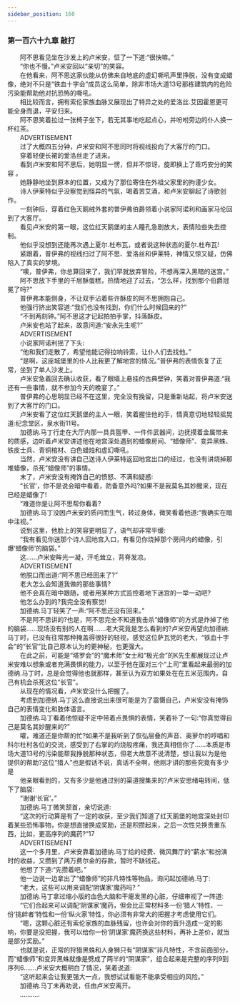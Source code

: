 ```yaml
---
sidebar_position: 160
---
```

### 第一百六十九章 敲打  


　　阿不思看见坐在沙发上的卢米安，怔了一下道:“很快嘛。”  
　　“你也不慢。”卢米安回以“亲切”的笑容。  
　　在他看来，阿不思这家伙能从仿佛来自地底的虚幻嘶吼声里挣脱，没有变成蜡像，绝对不只是“铁血十字会”成员这么简单，除非市场大道13号那栋建筑内的危险污染能帮助他对抗恐怖的嘶吼。  
　　相比较而言，拥有索伦家族血脉又展现出了特异之处的爱洛丝.艾因霍恩更可能全身而退，平安归来。  
　　阿不思笑着拉过一张椅子坐下，若无其事地吃起点心，并吩咐旁边的仆人换一杯红茶。  
　　ADVERTISEMENT  
　　过了大概四五分钟，卢米安和阿不思同时将视线投向了大客厅的门口。  
　　穿着轻便长裙的爱洛丝走了进来。  
　　看到卢米安和阿不思后，她明显一愣，但并不惊讶，旋即换上了乖巧安分的笑容 。  
　　她静静地坐到原本的位置，又成为了那位寄住在外祖父家里的拘谨少女。  
　　诗人伊莱特似乎没察觉到怪异的气氛，喝着苦艾酒，和卢米安聊起了诗歌创作。  
　　一刻钟后，穿着红色天鹅绒外套的普伊弗伯爵领着小说家阿诺利和画家马伦回到了大客厅。  
　　看见卢米安的第一眼，这位红天鹅堡的主人瞳孔急剧放大，表情险些失去控制。  
　　他似乎没想到还能再次遇上夏尔.杜布瓦，或者说这种状态的夏尔.杜布瓦!  
　　紧跟着，普伊弗的视线扫过了阿不思、爱洛丝和伊莱特，神情又惊又疑，仿佛陷入了真实的梦境。  
　　“噢，普伊弗，你总算回来了，我们早就放弃冒险，不想再深入黑暗的迷宫。”  
　　阿不思放下手里的千层酥蛋糕，热情地迎了过去，“怎么样，找到那个伯爵冠冕了吗?”  
　　普伊弗本能侧身，不让双手沾着些许酥皮的阿不思拥抱自己。  
　　他强行挤出笑容道:“我们也没有找到，你们什么时候回来的?”  
　　“不到两刻钟。”阿不思这才记起拍拍手掌，抖落酥皮。  
　　卢米安也站了起来，故意问道:“安永先生呢?”  
　　ADVERTISEMENT  
　　小说家阿诺利摇了下头:  
　　“他和我们走散了，希望他能记得拉响铃索，让仆人们去找他。”  
　　“是啊，这座城堡里的仆人比我更了解地宫的情况。”普伊弗的表情恢复了正常，坐到了单人沙发上。  
　　卢米安急着回去确认收获，看了眼墙上悬挂的古典壁钟，笑着对普伊弗道:“我还有一些事情，就不参加今天的晚宴了。”  
　　普伊弗的心思明显已经不在这里，完全没有挽留，只是重新站起，将卢米安送到了大客厅的门口。  
　　卢米安看了这位红天鹅堡的主人一眼，笑着握住他的手，情真意切地轻轻摇晃道:纪念堂区，泉水街11号。  
　　加德纳.马丁行走在大厅内那一具具盔甲、一件件武器间，边抚摸着金属带来的质感，边听着卢米安讲述他在地宫深处遇到的蜡像房间、“蜡像师”、变异黑蛛、铁皮士兵、青铜棺材、白色蜡烛和虚幻嘶吼。  
　　当然，卢米安没有讲自己送诗人伊莱特返回地宫出口的经过，也没有讲烧掉那堆蜡像，杀死“蜡像师”的事情。  
　　末了，卢米安没有掩饰自己的愤怒、不满和疑惑:  
　　“长官’，你不是说会暗中看着，防备意外吗?如果不是我莫名其妙醒来，现在已经是蜡像了!  
　　“难道你是让阿不思帮你看着?  
　　加德纳.马丁没因卢米安的质问而生气，转过身体，微笑看着他道:“我确实在暗中注视。”  
　　说到这里，他脸上的笑容更明显了，语气却非常平缓:  
　　“我有看见你送那个诗人回地宫入口，有看见你烧掉那个房间内的蜡像，引爆‘蜡像师’的脑袋。”  
　　这……卢米安眸光一凝，汗毛耸立，背脊发凉。  
　　ADVERTISEMENT  
　　他脱口而出道:“阿不思已经回来了?”  
　　老大怎么会知道我做的那些事情?  
　　他不会真在暗中跟随，或者用某种方式监控着地下迷宫的一举一动吧?  
　　他怎么办到的?我完全没有察觉!  
　　加德纳.马丁轻笑了一声:“阿不思还没有回来。”  
　　不是阿不思讲的?也是，阿不思完全不知道我击杀“蜡像师”的方式是炸掉了他的脑袋……现场没有别的人在啊…….老大究竟是怎么看到的?卢米安再望向加德纳.马丁时，已没有往常那种掩盖得很好的轻视，感觉这位萨瓦党的老大，“铁血十字会”的“长官”比自己原本认为的更神秘，也更强大。  
　　在此之前，可能是“塔罗会”的“魔术师”女士和“极光会”的K先生都展现过让卢米安难以想象或者充满畏惧的能力，以至于他在面对三个“上司”里看起来最弱的加德纳.马丁时，总是会觉得他也就那样，甚至认为双方如果处在在五米范围内，自己有机会杀死这位“长官”。  
　　从现在的情况看，卢米安没什么把握了。  
　　考虑到加德纳.马丁这么直接说出来很可能是为了震慑自己，卢米安没有掩饰自己的表情变化和肢体语言。  
　　加德纳.马丁看着他惊疑不定中带着点畏惧的表情，笑着补了一句:“你真觉得自己是莫名其妙醒来的?”  
　　嚯，难道还是你帮的忙?如果不是我听到了恢弘层叠的声音、奥萝尔的哼唱和科尔杜村各位的交流，感受到了右掌的灼烧般疼痛，我还真相信你了……本质是市场大道13号的污染能帮我挣脱那种状态，但老大故意不说清楚，想让我以为是他提供的帮助?这位“猎人”也是假话不说，真话不全啊，他刚才讲的那些究竟有多少是  
　　他亲眼看到的，又有多少是他通过别的渠道搜集来的?卢米安思绪电转间，低下了脑袋:  
　　“谢谢‘长官’。”  
　　加德纳.马丁微笑颔首，亲切说道:  
　　“这次的行动算是有了一定的收获，至少我们知道了红天鹅堡的地宫深处封印着某些恐怖事物，你是想直接换成奖励，还是积攒起来，之后一次性兑换贵重东西，比如，更高序列的魔药?”17  
　　ADVERTISEMENT  
　　这一个多月里，卢米安靠着加德纳.马丁给的经费、微风舞厅的“薪水”和扮演时的收益，又攒到了两万费尔金的存款，暂时不缺钱花。  
　　他想了下道:“先攒着吧。”  
　　他一边说一边拿出了“蜡像师”的非凡特性等物品，询问起加德纳.马丁:  
　　“老大，这些可以用来调配‘阴谋家’魔药吗? ”  
　　加德纳.马丁拿过缩小版的血色大脑和干瘪发黑的心脏，仔细审视了一阵道:  
　　“它们合起来可以调配‘阴谋家’魔药，但会比正常材料多一份‘猎人’特性、一份‘挑衅者’特性和一份‘纵火家’特性，你必须有非常大的把握才考虑使用它们。  
　　“嗯，这颗心脏还有索伦家族的血脉残留，也许会对你的晋升造成一定的影响，你要是没把握，我可以给你一份‘阴谋家’魔药换这些材料，再补上差价，就当是部分奖励。”  
　　也就是说，正常的狩猎黑蛛和人身狮只有“阴谋家”非凡特性，不含前面部分，而“蜡像师”和变异黑蛛就像是劈成了两半的“阴谋家”，组合起来是完整的序列9到序列6...….卢米安大概明白了情况，笑着说道:  
　　“这听起来会让我更强大一点，我想试试看能不能承受相应的风险。”  
　　加德纳.马丁未再劝说，任由卢米安离开。  
　　...........  
